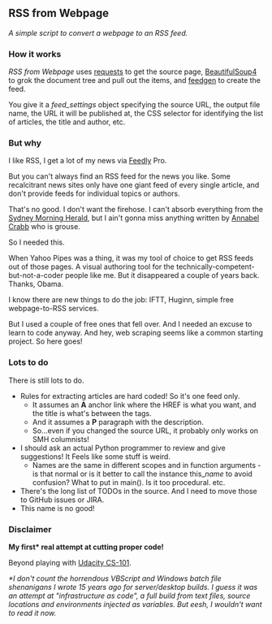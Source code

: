 ## RSS from Webpage

*A simple script to convert a webpage to an RSS feed.*

### How it works

*RSS from Webpage* uses [requests]() to get the source page, 
[BeautifulSoup4]() to grok the document tree and pull out the items, and 
[feedgen]() to create the feed.

You give it a *feed_settings* object specifying the source URL, the output file 
name, the URL it will be published at, the CSS selector for identifying the 
list of articles, the title and author, etc.

### But why

I like RSS, I get a lot of my news via [Feedly](https://www.feedly.com/) Pro.

But you can't always find an RSS feed for the news you like.
Some recalcitrant news sites only  have one giant feed of every single 
article, and don't provide feeds for individual topics or authors.

That's no good. I don't want the firehose. I can't absorb everything from the 
[Sydney Morning Herald](https://www.smh.com.au/), but I ain't gonna miss 
anything written by 
[Annabel Crabb](https://www.smh.com.au/comment/by/Annabel-Crabb-hvecc) who is
grouse.

So I needed this.

When Yahoo Pipes was a thing, it was my tool of choice to get RSS feeds out of
those pages. A visual authoring tool for the 
technically-competent-but-not-a-coder people like me.
But it disappeared a couple of years back. Thanks, Obama.

I know there are new things to do the job: IFTT, Huginn, simple free 
webpage-to-RSS services.

But I used a couple of free ones that fell over. And I needed an excuse to 
learn to code anyway. And hey, web scraping seems like a common starting 
project. So here goes!

### Lots to do

There is still lots to do.
- Rules for extracting articles are hard coded! So it's one feed only.
  - It assumes an **A** anchor link where the HREF is what you want, and the 
    title is what's between the tags. 
  - And it assumes a **P** paragraph with the description.
  - So...even if you changed the source URL, it probably only works on SMH 
    columnists!
- I should ask an actual  Python programmer to review and give suggestions! It 
  Feels like some stuff is weird.
  - Names are the same in different scopes and in function arguments - is that
  normal or is it better to call the instance this_*name* to avoid confusion? 
  What to put in main(). Is it too procedural. etc.
- There's the long list of TODOs in the source. And I need to move those to 
  GitHub issues or JIRA.
- This name is no good!

### Disclaimer

**My first\* real attempt at cutting proper code!**

Beyond playing with [Udacity CS-101]().

*\*I don't count the horrendous VBScript and Windows batch file shenanigans I 
wrote 15 years ago for server/desktop builds.
I guess it was an attempt at "infrastructure as code", a full build from text
files, source locations and environments injected as variables. But eesh, I 
wouldn't want to read it now.*
